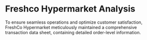 # Freshco Hypermarket Analysis

To ensure seamless operations and optimize customer satisfaction, FreshCo Hypermarket meticulously maintained a comprehensive transaction data sheet, containing detailed order-level information.